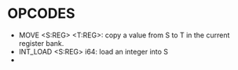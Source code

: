 # OPCODES

* MOVE <S:REG> <T:REG>: copy a value from S to T in the current
  register bank.
* INT_LOAD <S:REG> i64: load an integer into S
*
